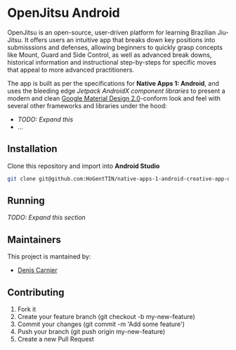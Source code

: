 # OpenJitsu Android

OpenJitsu is an open-source, user-driven platform for learning Brazilian Jiu-Jitsu. It offers users an intuitive app that breaks down key positions into submisssions and defenses, allowing beginners to quickly grasp concepts like Mount, Guard and Side Control, as well as advanced break downs, historical information and instructional step-by-steps for specific moves that appeal to more advanced practitioners.

The app is built as per the specifications for **Native Apps 1: Android**, and uses the bleeding edge *Jetpack AndroidX component libraries* to present a modern and clean [Google Material Design 2.0](https://material.io/design)-conform look and feel with several other frameworks and libraries under the hood:

* *TODO: Expand this*
* ...


## Installation

Clone this repository and import into **Android Studio**
```bash
git clone git@github.com:HoGentTIN/native-apps-1-android-creative-app-decrn.git openjitsu-android
```


## Running

*TODO: Expand this section*


## Maintainers

This project is mantained by:
* [Denis Carnier](http://github.com/decrn)


## Contributing

1. Fork it
2. Create your feature branch (git checkout -b my-new-feature)
3. Commit your changes (git commit -m 'Add some feature')
5. Push your branch (git push origin my-new-feature)
6. Create a new Pull Request
